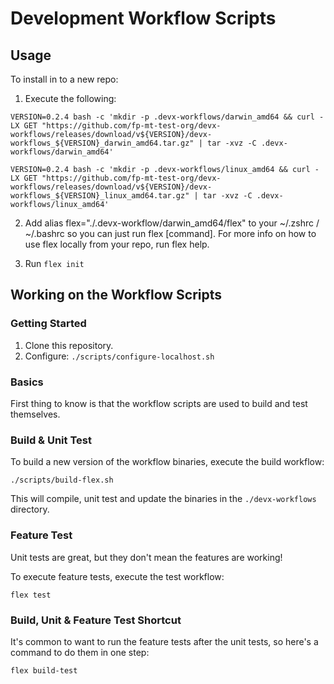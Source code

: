 # Development Workflow Scripts

## Usage

To install in to a new repo:

1. Execute the following:

```
VERSION=0.2.4 bash -c 'mkdir -p .devx-workflows/darwin_amd64 && curl -LX GET "https://github.com/fp-mt-test-org/devx-workflows/releases/download/v${VERSION}/devx-workflows_${VERSION}_darwin_amd64.tar.gz" | tar -xvz -C .devx-workflows/darwin_amd64'
```

```
VERSION=0.2.4 bash -c 'mkdir -p .devx-workflows/linux_amd64 && curl -LX GET "https://github.com/fp-mt-test-org/devx-workflows/releases/download/v${VERSION}/devx-workflows_${VERSION}_linux_amd64.tar.gz" | tar -xvz -C .devx-workflows/linux_amd64'
```

2. Add alias flex="./.devx-workflow/darwin_amd64/flex" to your ~/.zshrc / ~/.bashrc so you can just run flex [command]. For more info on how to use flex locally from your repo, run flex help. 

3. Run `flex init`

## Working on the Workflow Scripts

### Getting Started

1. Clone this repository.
2. Configure: `./scripts/configure-localhost.sh`

### Basics

First thing to know is that the workflow scripts are used to build and test themselves.

### Build & Unit Test

To build a new version of the workflow binaries, execute the build workflow:

    ./scripts/build-flex.sh

This will compile, unit test and update the binaries in the `./devx-workflows` directory.

### Feature Test

Unit tests are great, but they don't mean the features are working!

To execute feature tests, execute the test workflow:

    flex test

### Build, Unit & Feature Test Shortcut

It's common to want to run the feature tests after the unit tests, so here's a command to do them in one step:

    flex build-test
